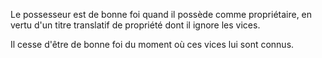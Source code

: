 Le possesseur est de bonne foi quand il possède comme propriétaire, en vertu d'un titre translatif de propriété dont il ignore les vices.

Il cesse d'être de bonne foi du moment où ces vices lui sont connus.

